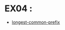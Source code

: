 # EX04 :

-   [longest-common-prefix](https://leetcode.com/problems/longest-common-prefix/description/)
